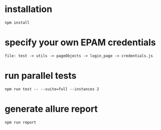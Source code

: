 # installation
```
npm install
```
# specify your own EPAM credentials
```
file: test -> utils -> pageObjects -> login_page -> credentials.js
```
# run parallel tests
```
npm run test -- --suite=full --instances 2
```
# generate allure report
```
npm run report
```
